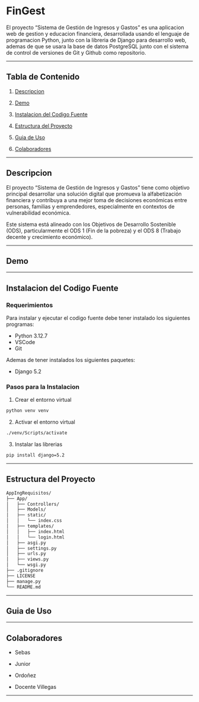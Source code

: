# FinGest
El proyecto “Sistema de Gestión de Ingresos y Gastos” es una aplicacion web de gestion y educacion financiera, desarrollada usando el lenguaje de programacion Python, junto con la libreria de Django para desarrollo web, ademas de que se usara la base de datos PostgreSQL junto con el sistema de control de versiones de Git y Github como repositorio.

---

## Tabla de Contenido
1. [Descripcion](#descripcion)

2. [Demo](#demo)

3. [Instalacion del Codigo Fuente](#instalacion-del-codigo-fuente)

4. [Estructura del Proyecto](#estructura-del-proyecto)

5. [Guia de Uso](#guia-de-uso)

6. [Colaboradores](#guia-de-uso)

---

## Descripcion

El proyecto “Sistema de Gestión de Ingresos y Gastos” tiene como objetivo principal desarrollar una solución digital que promueva la alfabetización financiera y contribuya a una mejor toma de decisiones económicas entre personas, familias y emprendedores, especialmente en contextos de vulnerabilidad económica. 

Este sistema está alineado con los Objetivos de Desarrollo Sostenible (ODS), particularmente el ODS 1 (Fin de la pobreza) y el ODS 8 (Trabajo decente y crecimiento económico).

---

## Demo

---

## Instalacion del Codigo Fuente
### Requerimientos

Para instalar y ejecutar el codigo fuente debe tener instalado los siguientes programas:
* Python 3.12.7
* VSCode
* Git

Ademas de tener instalados los siguientes paquetes:
* Django 5.2

### Pasos para la Instalacion
1. Crear el entorno virtual
```bash
python venv venv 
```

2. Activar el entorno virtual
```bash
./venv/Scripts/activate 
```

3. Instalar las librerias
```bash
pip install django=5.2 
```

---

## Estructura del Proyecto

```bash
AppIngRequisitos/
├── App/
│   ├── Controllers/
│   ├── Models/
│   ├── static/
│   │   └── index.css
│   ├── templates/
│   │   ├── index.html
│   │   └── login.html
│   ├── asgi.py
│   ├── settings.py
│   ├── urls.py
│   ├── views.py
│   └── wsgi.py
├── .gitignore
├── LICENSE
├── manage.py
└── README.md
```

---

## Guia de Uso

---

## Colaboradores

* Sebas

* Junior

* Ordoñez

* Docente Villegas

---